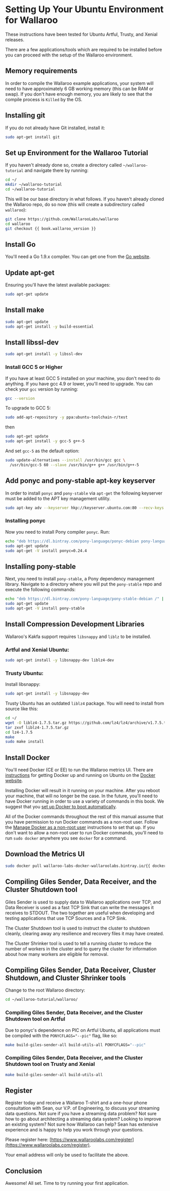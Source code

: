 # Setting Up Your Ubuntu Environment for Wallaroo

These instructions have been tested for Ubuntu Artful, Trusty, and Xenial releases.

There are a few applications/tools which are required to be installed before you can proceed with the setup of the Wallaroo environment.

## Memory requirements

In order to compile the Wallaroo example applications, your system will need to have approximately 6 GB working memory (this can be RAM or swap). If you don't have enough memory, you are likely to see that the compile process is `Killed` by the OS.


## Installing git

If you do not already have Git installed, install it:

```bash
sudo apt-get install git
```

## Set up Environment for the Wallaroo Tutorial

If you haven't already done so, create a directory called `~/wallaroo-tutorial` and navigate there by running:

```bash
cd ~/
mkdir ~/wallaroo-tutorial
cd ~/wallaroo-tutorial
```

This will be our base directory in what follows. If you haven't already cloned the Wallaroo repo, do so now (this will create a subdirectory called `wallaroo`):

```bash
git clone https://github.com/WallarooLabs/wallaroo
cd wallaroo
git checkout {{ book.wallaroo_version }}
```

## Install Go

You'll need a Go 1.9.x compiler. You can get one from the [Go website](https://golang.org/doc/install).

## Update apt-get

Ensuring you'll have the latest available packages:

```bash
sudo apt-get update
```

## Install make

```bash
sudo apt-get update
sudo apt-get install -y build-essential
```

## Install libssl-dev

```bash
sudo apt-get install -y libssl-dev
```

### Install GCC 5 or Higher

 If you have at least GCC 5 installed on your machine, you don't need to do anything. If you have gcc 4.9 or lower, you'll need to upgrade. You can check your `gcc` version by running:

```bash
gcc --version
```

To upgrade to GCC 5:

```bash
sudo add-apt-repository -y ppa:ubuntu-toolchain-r/test
```

then

```bash
sudo apt-get update
sudo apt-get install -y gcc-5 g++-5
```

And set `gcc-5` as the default option:

```bash
sudo update-alternatives --install /usr/bin/gcc gcc \
  /usr/bin/gcc-5 60 --slave /usr/bin/g++ g++ /usr/bin/g++-5
```

## Add ponyc and pony-stable apt-key keyserver

In order to install `ponyc` and `pony-stable` via `apt-get` the following keyserver must be added to the APT key management utility.

```bash
sudo apt-key adv --keyserver hkp://keyserver.ubuntu.com:80 --recv-keys "D401AB61 DBE1D0A2"
```

### Installing ponyc

Now you need to install Pony compiler `ponyc`. Run:

```bash
echo "deb https://dl.bintray.com/pony-language/ponyc-debian pony-language main" | sudo tee -a /etc/apt/sources.list
sudo apt-get update
sudo apt-get -V install ponyc=0.24.4
```

## Installing pony-stable

Next, you need to install `pony-stable`, a Pony dependency management library. Navigate to a directory where you will put the `pony-stable` repo and execute the following commands:

```bash
echo "deb https://dl.bintray.com/pony-language/pony-stable-debian /" | sudo tee -a /etc/apt/sources.list
sudo apt-get update
sudo apt-get -V install pony-stable
```

## Install Compression Development Libraries

Wallaroo's Kakfa support requires `libsnappy` and `liblz` to be installed.

### Artful and Xenial Ubuntu:

```bash
sudo apt-get install -y libsnappy-dev liblz4-dev
```

### Trusty Ubuntu:

Install libsnappy:

```bash
sudo apt-get install -y libsnappy-dev
```

Trusty Ubuntu has an outdated `liblz4` package. You will need to install from source like this:

```bash
cd ~/
wget -O liblz4-1.7.5.tar.gz https://github.com/lz4/lz4/archive/v1.7.5.tar.gz
tar zxvf liblz4-1.7.5.tar.gz
cd lz4-1.7.5
make
sudo make install
```

## Install Docker

You'll need Docker (CE or EE) to run the Wallaroo metrics UI. There are [instructions](https://docs.docker.com/engine/installation/linux/ubuntu/) for getting Docker up and running on Ubuntu on the [Docker website](https://docs.docker.com/engine/installation/linux/ubuntu/).

Installing Docker will result in it running on your machine. After you reboot your machine, that will no longer be the case. In the future, you'll need to have Docker running in order to use a variety of commands in this book. We suggest that you [set up Docker to boot automatically](https://docs.docker.com/engine/installation/linux/linux-postinstall/#configure-docker-to-start-on-boot).

All of the Docker commands throughout the rest of this manual assume that you have permission to run Docker commands as a non-root user. Follow the [Manage Docker as a non-root user](https://docs.docker.com/engine/installation/linux/linux-postinstall/#manage-docker-as-a-non-root-user) instructions to set that up. If you don't want to allow a non-root user to run Docker commands, you'll need to run `sudo docker` anywhere you see `docker` for a command.

## Download the Metrics UI

```bash
sudo docker pull wallaroo-labs-docker-wallaroolabs.bintray.io/{{ docker_metrics_ui_url }}
```

## Compiling Giles Sender, Data Receiver, and the Cluster Shutdown tool

Giles Sender is used to supply data to Wallaroo applications over TCP, and Data Receiver is used as a fast TCP Sink that can write the messages it receives to STDOUT. The two together are useful when developing and testing applications that use TCP Sources and a TCP Sink.

The Cluster Shutdown tool is used to instruct the cluster to shutdown cleanly, clearing away any resilience and recovery files it may have created.

The Cluster Shrinker tool is used to tell a running cluster to reduce the number of workers in the cluster and to query the cluster for information about how many workers are eligible for removal.

## Compiling Giles Sender, Data Receiver, Cluster Shutdown, and Cluster Shrinker tools

Change to the root Wallaroo directory:

```bash
cd ~/wallaroo-tutorial/wallaroo/
```

### Compiling Giles Sender, Data Receiver, and the Cluster Shutdown tool on Artful

Due to ponyc's dependence on PIC on Artful Ubuntu, all applications must be compiled with the `PONYCFLAGS="--pic"` flag, like so:


```bash
make build-giles-sender-all build-utils-all PONYCFLAGS="--pic"
```

### Compiling Giles Sender, Data Receiver, and the Cluster Shutdown tool on Trusty and Xenial

```bash
make build-giles-sender-all build-utils-all
```

## Register

Register today and receive a Wallaroo T-shirt and a one-hour phone consultation with Sean, our V.P. of Engineering, to discuss your streaming data questions. Not sure if you have a streaming data problem? Not sure how to go about architecting a streaming data system? Looking to improve an existing system? Not sure how Wallaroo can help? Sean has extensive experience and is happy to help you work through your questions.

Please register here: [https://www.wallaroolabs.com/register](https://www.wallaroolabs.com/register).

Your email address will only be used to facilitate the above.

## Conclusion

Awesome! All set. Time to try running your first application.
